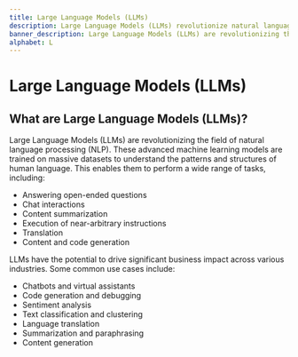 ```yaml
---
title: Large Language Models (LLMs)
description: Large Language Models (LLMs) revolutionize natural language processing (NLP), leveraging vast data to enhance understanding and generate human-like text.
banner_description: Large Language Models (LLMs) are revolutionizing the field of natural language processing (NLP). These advanced machine learning models are trained on massive datasets to understand the patterns and structures of human language.
alphabet: L
---
```


# Large Language Models (LLMs)

## What are Large Language Models (LLMs)?

Large Language Models (LLMs) are revolutionizing the field of natural language processing (NLP). These advanced machine learning models are trained on massive datasets to understand the patterns and structures of human language. This enables them to perform a wide range of tasks, including:

- Answering open-ended questions
- Chat interactions
- Content summarization
- Execution of near-arbitrary instructions
- Translation
- Content and code generation

LLMs have the potential to drive significant business impact across various industries. Some common use cases include:

- Chatbots and virtual assistants
- Code generation and debugging
- Sentiment analysis
- Text classification and clustering
- Language translation
- Summarization and paraphrasing
- Content generation
